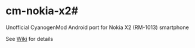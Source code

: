 # cm-nokia-x2#
Unofficial CyanogenMod Android port for Nokia X2 (RM-1013) smartphone 

See <a href='https://github.com/cm-nokia-x2/android/wiki'>Wiki</a> for details
